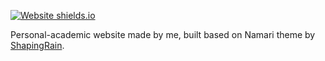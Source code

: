 [![Website
shields.io](https://img.shields.io/website-up-down-green-red/http/shields.io.svg)](http://shields.io/)

Personal-academic website made by me, built based on Namari theme by [ShapingRain](https://shapingrain.com/).

